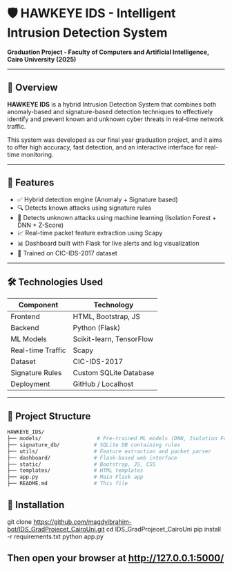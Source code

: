 # 🛡️ HAWKEYE IDS - Intelligent Intrusion Detection System  
**Graduation Project - Faculty of Computers and Artificial Intelligence, Cairo University (2025)**

---

## 📌 Overview

**HAWKEYE IDS** is a hybrid Intrusion Detection System that combines both anomaly-based and signature-based detection techniques to effectively identify and prevent known and unknown cyber threats in real-time network traffic.

This system was developed as our final year graduation project, and it aims to offer high accuracy, fast detection, and an interactive interface for real-time monitoring.

---

## 🚀 Features

- ✅ Hybrid detection engine (Anomaly + Signature based)
- 🔍 Detects known attacks using signature rules
- 🤖 Detects unknown attacks using machine learning (Isolation Forest + DNN + Z-Score)
- 📈 Real-time packet feature extraction using Scapy
- 📊 Dashboard built with Flask for live alerts and log visualization
- 🧠 Trained on CIC-IDS-2017 dataset

---

## 🛠️ Technologies Used

| Component         | Technology |
|------------------|------------|
| Frontend         | HTML, Bootstrap, JS |
| Backend          | Python (Flask) |
| ML Models        | Scikit-learn, TensorFlow |
| Real-time Traffic| Scapy |
| Dataset          | CIC-IDS-2017 |
| Signature Rules  | Custom SQLite Database |
| Deployment       | GitHub / Localhost |

---

## 📂 Project Structure

```bash
HAWKEYE_IDS/
├── models/                  # Pre-trained ML models (DNN, Isolation Forest)
├── signature_db/           # SQLite DB containing rules
├── utils/                  # Feature extraction and packet parser
├── dashboard/              # Flask-based web interface
├── static/                 # Bootstrap, JS, CSS
├── templates/              # HTML templates
├── app.py                  # Main Flask app
├── README.md               # This file
```

## 🔧 Installation
git clone https://github.com/magdyibrahim-bot/IDS_GradProjecet_CairoUni.git
cd IDS_GradProjecet_CairoUni
pip install -r requirements.txt
python app.py

Then open your browser at http://127.0.0.1:5000/
---

